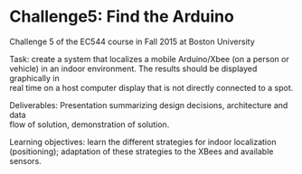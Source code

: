# Challenge5:	Find	the	Arduino

Challenge 5 of the EC544 course in Fall 2015 at Boston University

Task:	create	a	system	that	localizes	a	mobile	Arduino/Xbee (on	a	person	or	
vehicle) in	an	indoor	environment.	The	results	should	be	displayed	graphically	in	
real	time	on	a	host	computer	display	that	is	not	directly	connected	to	a	spot.	

Deliverables:	 Presentation summarizing	design	decisions,	architecture	and	data	
flow	of	solution,	demonstration	of	solution.	

Learning	objectives: learn	the	different	strategies	for	indoor	localization	
(positioning);	adaptation	of	these	strategies	to	the	XBees	and	available	sensors.	
